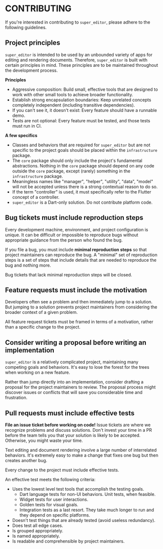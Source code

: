 # CONTRIBUTING

If you're interested in contributing to `super_editor`, please adhere to the following guidelines.

## Project principles

`super_editor` is intended to be used by an unbounded variety of apps for editing and rendering documents. Therefore, `super_editor` is built with certain principles in mind. These principles are to be maintained throughout the development process.

**Principles**

* Aggressive composition: Build small, effective tools that are designed to work with other small tools to achieve broader functionality.
* Establish strong encapsulation boundaries: Keep unrelated concepts completely independent (including transitive dependencies).
* If you can't see it, it doesn't exist: Every feature should have a runnable demo.
* Tests are not optional: Every feature must be tested, and those tests must run in CI.

**A few specifics**

* Classes and behaviors that are required for `super_editor` but are not specific to the project goals should be placed within the `infrastructure` package.
* The `core` package should only include the project's fundamental abstractions. Nothing in the `core` package should depend on any code outside the `core` package, except (rarely) something in the `infrastructure` package.
* Meaningless names like "manager", "helper", "utility", "data", "model" will not be accepted unless there is a strong contextual reason to do so.
* If the term "controller" is used, it must specifically refer to the Flutter concept of a controller.
* `super_editor` is a Dart-only solution. Do not contribute platform code.

## Bug tickets must include reproduction steps

Every development machine, environment, and project configuration is unique. It can be difficult or impossible to reproduce bugs without appropriate guidance from the person who found the bug.

If you file a bug, you must include **minimal reproduction steps** so that project maintainers can reproduce the bug. A "minimal" set of reproduction steps is a set of steps that include details that are needed to reproduce the bug and nothing more.

Bug tickets that lack minimal reproduction steps will be closed.

## Feature requests must include the motivation

Developers often see a problem and then immediately jump to a solution. But jumping to a solution prevents project maintainers from considering the broader context of a given problem.

All feature request tickets must be framed in terms of a motivation, rather than a specific change to the project.

## Consider writing a proposal before writing an implementation

`super_editor` is a relatively complicated project, maintaining many competing goals and behaviors. It's easy to lose the forest for the trees when working on a new feature.

Rather than jump directly into an implementation, consider drafting a proposal for the project maintainers to review. The proposal process might discover issues or conflicts that will save you considerable time and frustration.

## Pull requests must include effective tests
**File an issue ticket before working on code!** Issue tickets are where we recognize problems and discuss solutions. Don't invest your time in a PR before the team tells you that your solution is likely to be accepted. Otherwise, you might waste your time.

Text editing and document rendering involve a large number of interrelated behaviors. It's extremely easy to make a change that fixes one bug but then creates another bug.

Every change to the project must include effective tests.

An effective test meets the following criteria:

 * Uses the lowest level test tools that accomplish the testing goals.
   * Dart language tests for non-UI behaviors. Unit tests, when feasible.
   * Widget tests for user interactions.
   * Golden tests for visual goals.
   * Integration tests as a last resort. They take much longer to run and they depend on specific platforms.
 * Doesn't test things that are already tested (avoid useless redundancy).
 * Does test all edge cases.
 * Is grouped appropriately.
 * Is named appropriately.
 * Is readable and comprehensible by project maintainers.
